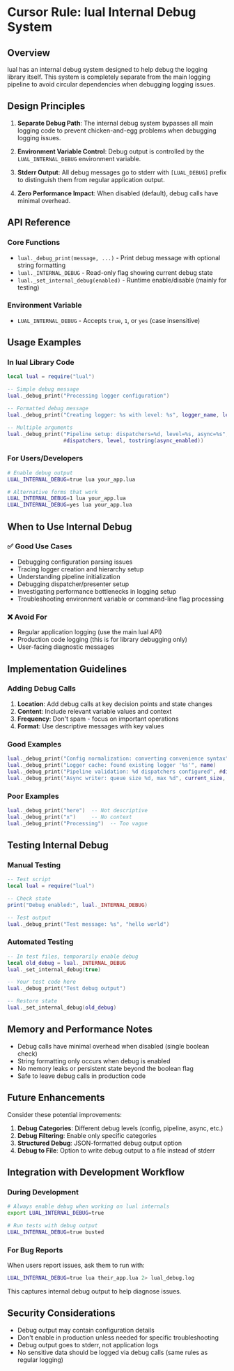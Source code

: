 # Cursor Rule: lual Internal Debug System

## Overview

lual has an internal debug system designed to help debug the logging library itself. This system is completely separate from the main logging pipeline to avoid circular dependencies when debugging logging issues.

## Design Principles

1. **Separate Debug Path**: The internal debug system bypasses all main logging code to prevent chicken-and-egg problems when debugging logging issues.

2. **Environment Variable Control**: Debug output is controlled by the `LUAL_INTERNAL_DEBUG` environment variable.

3. **Stderr Output**: All debug messages go to stderr with `[LUAL_DEBUG]` prefix to distinguish them from regular application output.

4. **Zero Performance Impact**: When disabled (default), debug calls have minimal overhead.

## API Reference

### Core Functions

- `lual._debug_print(message, ...)` - Print debug message with optional string formatting
- `lual._INTERNAL_DEBUG` - Read-only flag showing current debug state
- `lual._set_internal_debug(enabled)` - Runtime enable/disable (mainly for testing)

### Environment Variable

- `LUAL_INTERNAL_DEBUG` - Accepts `true`, `1`, or `yes` (case insensitive)

## Usage Examples

### In lual Library Code

```lua
local lual = require("lual")

-- Simple debug message
lual._debug_print("Processing logger configuration")

-- Formatted debug message
lual._debug_print("Creating logger: %s with level: %s", logger_name, level_name)

-- Multiple arguments
lual._debug_print("Pipeline setup: dispatchers=%d, level=%s, async=%s", 
                  #dispatchers, level, tostring(async_enabled))
```

### For Users/Developers

```bash
# Enable debug output
LUAL_INTERNAL_DEBUG=true lua your_app.lua

# Alternative forms that work
LUAL_INTERNAL_DEBUG=1 lua your_app.lua
LUAL_INTERNAL_DEBUG=yes lua your_app.lua
```

## When to Use Internal Debug

### ✅ Good Use Cases

- Debugging configuration parsing issues
- Tracing logger creation and hierarchy setup
- Understanding pipeline initialization
- Debugging dispatcher/presenter setup
- Investigating performance bottlenecks in logging setup
- Troubleshooting environment variable or command-line flag processing

### ❌ Avoid For

- Regular application logging (use the main lual API)
- Production code logging (this is for library debugging only)
- User-facing diagnostic messages

## Implementation Guidelines

### Adding Debug Calls

1. **Location**: Add debug calls at key decision points and state changes
2. **Content**: Include relevant variable values and context
3. **Frequency**: Don't spam - focus on important operations
4. **Format**: Use descriptive messages with key values

### Good Examples

```lua
lual._debug_print("Config normalization: converting convenience syntax")
lual._debug_print("Logger cache: found existing logger '%s'", name)
lual._debug_print("Pipeline validation: %d dispatchers configured", #dispatchers)
lual._debug_print("Async writer: queue size %d, max %d", current_size, max_size)
```

### Poor Examples

```lua
lual._debug_print("here")  -- Not descriptive
lual._debug_print("x")     -- No context
lual._debug_print("Processing")  -- Too vague
```

## Testing Internal Debug

### Manual Testing

```lua
-- Test script
local lual = require("lual")

-- Check state
print("Debug enabled:", lual._INTERNAL_DEBUG)

-- Test output
lual._debug_print("Test message: %s", "hello world")
```

### Automated Testing

```lua
-- In test files, temporarily enable debug
local old_debug = lual._INTERNAL_DEBUG
lual._set_internal_debug(true)

-- Your test code here
lual._debug_print("Test debug output")

-- Restore state
lual._set_internal_debug(old_debug)
```

## Memory and Performance Notes

- Debug calls have minimal overhead when disabled (single boolean check)
- String formatting only occurs when debug is enabled
- No memory leaks or persistent state beyond the boolean flag
- Safe to leave debug calls in production code

## Future Enhancements

Consider these potential improvements:

1. **Debug Categories**: Different debug levels (config, pipeline, async, etc.)
2. **Debug Filtering**: Enable only specific categories
3. **Structured Debug**: JSON-formatted debug output option
4. **Debug to File**: Option to write debug output to a file instead of stderr

## Integration with Development Workflow

### During Development

```bash
# Always enable debug when working on lual internals
export LUAL_INTERNAL_DEBUG=true

# Run tests with debug output
LUAL_INTERNAL_DEBUG=true busted
```

### For Bug Reports

When users report issues, ask them to run with:

```bash
LUAL_INTERNAL_DEBUG=true lua their_app.lua 2> lual_debug.log
```

This captures internal debug output to help diagnose issues.

## Security Considerations

- Debug output may contain configuration details
- Don't enable in production unless needed for specific troubleshooting
- Debug output goes to stderr, not application logs
- No sensitive data should be logged via debug calls (same rules as regular logging) 